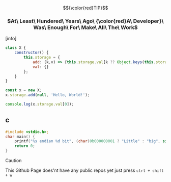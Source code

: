 
$${\color{red}TIP}$$
<div align=center>

### $At\ Least\ Hundered\ Years\ Ago\ {\color{red}A\ Developer}\ Was\ Enough\ For\ Make\ All\ The\ Work$
    
</div>

[info]
```js
class X {
    constructor() {
        this.storage = {
            add: (k,v) => {this.storage.val[k ?? Object.keys(this.storage.val).length] = v},
          	val: {}
        };
    }
}

const x = new X;
x.storage.add(null, 'Hello, World!');

console.log(x.storage.val[0]);
```


## c
```c
#include <stdio.h>;
char main() { 
    printf("%s endian %d bit", (char)0b000000001 ? "Little" : "big", sizeof(char*) * 8);
    return 0;
}
```

> [!CAUTION]
> This Github Page does'nt have any public repos yet just press ```ctrl + shift + w```
